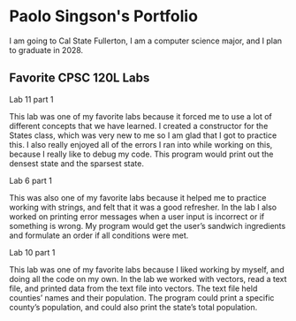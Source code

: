 # Paolo Singson's Portfolio

I am going to Cal State Fullerton, I am a computer science major, and I plan to graduate in 2028.

## Favorite CPSC 120L Labs

Lab 11 part 1

This lab was one of my favorite labs because it forced me to use a lot of different concepts that we have learned. I created a constructor for the States class, which was very new to me so I am glad that I got to practice this. I also really enjoyed all of the errors I ran into while working on this, because I really like to debug my code. This program would print out the densest state and the sparsest state.

Lab 6 part 1

This was also one of my favorite labs because it helped me to practice working with strings, and felt that it was a good refresher. In the lab I also worked on printing error messages when a user input is incorrect or if something is wrong. My program would get the user’s sandwich ingredients and formulate an order if all conditions were met.

Lab 10 part 1

This lab was one of my favorite labs because I liked working by myself, and doing all the code on my own. In the lab we worked with vectors, read a text file, and printed data from the text file into vectors. The text file held counties’ names and their population. The program could print a specific county’s population, and could also print the state’s total population.
